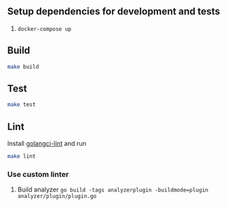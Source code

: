 ## Setup dependencies for development and tests

1. `docker-compose up`

## Build

```bash
make build
```

## Test

```bash
make test
```

## Lint

Install [golangci-lint](https://golangci-lint.run/usage/install/) and run

```bash
make lint
```

### Use custom linter

1. Build analyzer `go build -tags analyzerplugin -buildmode=plugin analyzer/plugin/plugin.go`

